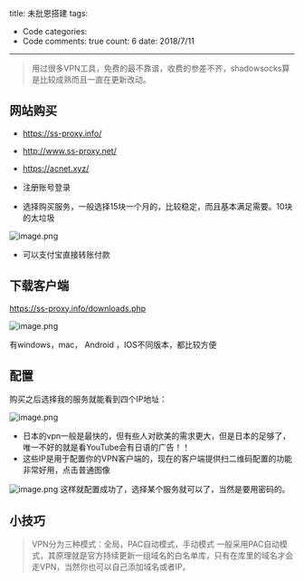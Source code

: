 
title: 未批恩搭建
tags: 
  - Code
categories: 
  - Code
comments: true
count: 6
date: 2018/7/11
---
  > 用过很多VPN工具，免费的最不靠谱，收费的参差不齐，shadowsocks算是比较成熟而且一直在更新改动。
## 网站购买
- https://ss-proxy.info/  
- http://www.ss-proxy.net/
- https://acnet.xyz/

- 注册账号登录
- 选择购买服务，一般选择15块一个月的，比较稳定，而且基本满足需要。10块的太垃圾

![image.png](http://upload-images.jianshu.io/upload_images/3098335-798f16e54f49e3e5.png?imageMogr2/auto-orient/strip%7CimageView2/2/w/1240)

- 可以支付宝直接转账付款

## 下载客户端
https://ss-proxy.info/downloads.php

![image.png](http://upload-images.jianshu.io/upload_images/3098335-a25fcaf06d5d5442.png?imageMogr2/auto-orient/strip%7CimageView2/2/w/1240)

有windows，mac， Android ，IOS不同版本，都比较方便

## 配置
购买之后选择我的服务就能看到四个IP地址：

![image.png](http://upload-images.jianshu.io/upload_images/3098335-477a0304cc457ba8.png?imageMogr2/auto-orient/strip%7CimageView2/2/w/1240)
- 日本的vpn一般是最快的，但有些人对欧美的需求更大，但是日本的足够了，唯一不好的就是看YouTube会有日语的广告！！
- 这些IP是用于配置你的VPN客户端的，现在的客户端提供扫二维码配置的功能非常好用，点击普通图像

![image.png](http://upload-images.jianshu.io/upload_images/3098335-eee2786755bc8118.png?imageMogr2/auto-orient/strip%7CimageView2/2/w/1240)
这样就配置成功了，选择某个服务就可以了，当然是要用密码的。


## 小技巧

> VPN分为三种模式：全局，PAC自动模式，手动模式
> 一般采用PAC自动模式，其原理就是官方持续更新一组域名的白名单库，只有在库里的域名才会走VPN，当然你也可以自己添加域名或者IP。